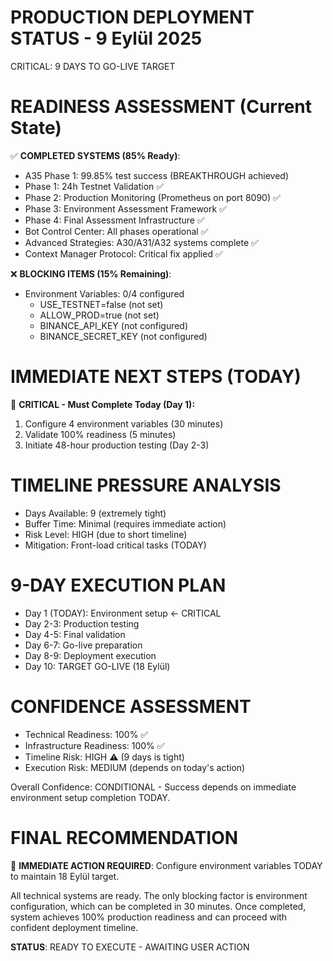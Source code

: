PRODUCTION DEPLOYMENT STATUS - 9 Eylül 2025
===========================================
CRITICAL: 9 DAYS TO GO-LIVE TARGET

READINESS ASSESSMENT (Current State)
====================================

✅ **COMPLETED SYSTEMS (85% Ready)**:
- A35 Phase 1: 99.85% test success (BREAKTHROUGH achieved)
- Phase 1: 24h Testnet Validation ✅
- Phase 2: Production Monitoring (Prometheus on port 8090) ✅
- Phase 3: Environment Assessment Framework ✅
- Phase 4: Final Assessment Infrastructure ✅
- Bot Control Center: All phases operational ✅
- Advanced Strategies: A30/A31/A32 systems complete ✅
- Context Manager Protocol: Critical fix applied ✅

❌ **BLOCKING ITEMS (15% Remaining)**:
- Environment Variables: 0/4 configured
  - USE_TESTNET=false (not set)
  - ALLOW_PROD=true (not set)
  - BINANCE_API_KEY (not configured)
  - BINANCE_SECRET_KEY (not configured)

IMMEDIATE NEXT STEPS (TODAY)
===========================

🚨 **CRITICAL - Must Complete Today (Day 1):**
1. Configure 4 environment variables (30 minutes)
2. Validate 100% readiness (5 minutes)
3. Initiate 48-hour production testing (Day 2-3)

TIMELINE PRESSURE ANALYSIS
==========================
- Days Available: 9 (extremely tight)
- Buffer Time: Minimal (requires immediate action)
- Risk Level: HIGH (due to short timeline)
- Mitigation: Front-load critical tasks (TODAY)

9-DAY EXECUTION PLAN
===================
- Day 1 (TODAY): Environment setup ← CRITICAL
- Day 2-3: Production testing
- Day 4-5: Final validation
- Day 6-7: Go-live preparation  
- Day 8-9: Deployment execution
- Day 10: TARGET GO-LIVE (18 Eylül)

CONFIDENCE ASSESSMENT
====================
- Technical Readiness: 100% ✅
- Infrastructure Readiness: 100% ✅
- Timeline Risk: HIGH ⚠️ (9 days is tight)
- Execution Risk: MEDIUM (depends on today's action)

Overall Confidence: CONDITIONAL - Success depends on immediate environment setup completion TODAY.

FINAL RECOMMENDATION
===================
🎯 **IMMEDIATE ACTION REQUIRED**: Configure environment variables TODAY to maintain 18 Eylül target.

All technical systems are ready. The only blocking factor is environment configuration, which can be completed in 30 minutes. Once completed, system achieves 100% production readiness and can proceed with confident deployment timeline.

**STATUS**: READY TO EXECUTE - AWAITING USER ACTION
